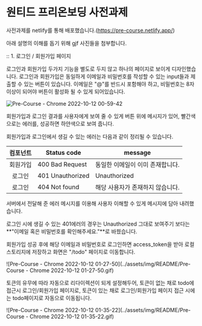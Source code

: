 # 원티드 프리온보딩 사전과제



사전과제를 netlify를 통해 배포했습니다.(https://pre-course.netlify.app/)

아래 설명의 이해를 돕기 위해 gjf 사진들을 첨부합니다.




:: 1. 로그인 / 회원가입 페이지

  로그인과 회원가입 두가지 기능을 별도로 두지 않고 하나의 페이지로 보이게 디자인했습니다. 
로그인과 회원가입은 동일하게 이메일과 비밀번호를 작성할 수 있는 input들과 제출할 수 있는 버튼이 있습니다.
이메일은 "@"를 반드시 포함해야 하고, 비밀번호는 8자 이상이 되어야 버튼이 활성화 될 수 있게 되어있습니다.




![Pre-Course - Chrome 2022-10-12 00-59-42](https://user-images.githubusercontent.com/80830981/195142337-77abc1bb-c5b5-4bee-a30f-3192a990e072.gif)



회원가입과 로그인 결과를 사용자에게 보여 줄 수 있게 버튼 위에 메시지가 있어, 빨간색으로는 에러를, 성공하면 하얀색으로 보여 줍니다.

회원가입과 로그인에서 생길 수 있는 에러는 다음과 같이 정리될 수 있습니다.



| 컴포넌트 | Status code      | message                          |
| :------: | ---------------- | -------------------------------- |
| 회원가입 | 400 Bad Request  | 동일한 이메일이 이미 존재합니다. |
|  로그인  | 401 Unauthorized | Unauthorized                     |
|  로그인  | 404 Not found    | 해당 사용자가 존재하지 않습니다. |



서버에서 전달해 준 에러 메시지를 이용해 사용자 이해할 수 있게 메시지에 담아 내려했습니다. 

로그인 시에 생길 수 있는 401에러의 경우는 Unauthorized 그대로 보여주기 보다는  **"이메일 혹은 비밀번호를 확인해주세요."**로 바꿨습니다.

회원가입 성공 후에 해당 이메일과 비밀번호로 로그인하면 access_token을 받아 로컬 스토리지에 저장하고 화면은 "/todo" 페이지로 이동합니다. 



![Pre-Course - Chrome 2022-10-12 01-27-50](../assets/img/README/Pre-Course - Chrome 2022-10-12 01-27-50.gif)





  토큰의 유무에 따라 자동으로 리다이렉션이 되게 설정해두어, 토큰이 없는 채로 todo에 접근시 로그인/회원가입 페이지로, 토큰이 있는 채로 로그인/회원가입 페이지 접근 시에는 todo페이지로 자동으로 이동됩니다.



![Pre-Course - Chrome 2022-10-12 01-35-22](../assets/img/README/Pre-Course - Chrome 2022-10-12 01-35-22.gif)

 


